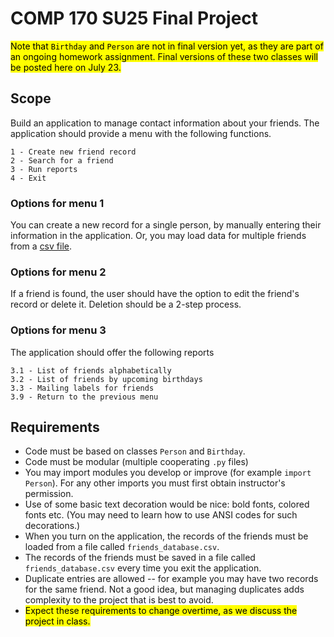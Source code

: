 
# COMP 170 SU25 Final Project

<mark>Note that `Birthday` and `Person` are not in final version yet, as they are part of an ongoing homework assignment. Final versions of these two classes will be posted here on July 23.</mark>

## Scope
Build an application to manage contact information about your friends. The application should provide a menu with the following functions.
```text
1 - Create new friend record
2 - Search for a friend
3 - Run reports
4 - Exit
```

### Options for menu 1
You can create a new record for a single person, by manually entering their information in the application. Or, you may load data for multiple friends from a [csv file](https://en.wikipedia.org/wiki/Comma-separated_values).

### Options for menu 2
If a friend is found, the user should have the option to edit the friend's record or delete it. Deletion should be a 2-step process.

### Options for menu 3
The application should offer the following reports
```text
3.1 - List of friends alphabetically
3.2 - List of friends by upcoming birthdays
3.3 - Mailing labels for friends
3.9 - Return to the previous menu
```

## Requirements

* Code must be based on classes `Person` and `Birthday`.
* Code must be modular (multiple cooperating `.py` files)
* You may import modules you develop or improve (for example `import Person`). For any other imports you must first obtain instructor's permission.
* Use of some basic text decoration would be nice: bold fonts, colored fonts etc. (You may need to learn how to use ANSI codes for such decorations.)
* When you turn on the application, the records of the friends must be loaded from a file called `friends_database.csv`.
* The records of the friends must be saved in a file called `friends_database.csv` every time you exit the application.
* Duplicate entries are allowed -- for example you may have two records for the same friend. Not a good idea, but managing duplicates adds complexity to the project that is best to avoid.
* <mark>Expect these requirements to change overtime, as we discuss the project in class.</mark>
